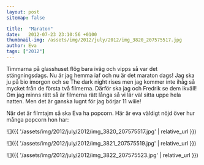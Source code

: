 ```yaml
---
layout: post
sitemap: false

title:  "Maraton"
date:   2012-07-23 23:10:56 +0100
thumbnail-img: /assets/img/2012/july/2012/img_3820_207575517.jpg
author: Eva
tags: ["2012"]
---
```


Timmarna på glasshuset flög bara iväg och vipps så var det stängningsdags. Nu är jag hemma iaf och nu är det maraton dags! Jag ska ju på bio imorgon och se The dark night rises men jag kommer inte ihåg så mycket från de första två filmerna. Därför ska jag och Fredrik se dem ikväll! Om jag minns rätt så är filmerna rätt långa så vi lär väl sitta uppe hela natten. Men det är ganska lugnt för jag börjar 11 wiiie!

När det är filmtajm så ska Eva ha popcorn. Här är eva väldigt nöjd över hur många popcorn hon har:

![]({{ '/assets/img/2012/july/2012/img_3820_207575517.jpg'  | relative_url }})

![]({{ '/assets/img/2012/july/2012/img_3821_207575519.jpg'  | relative_url }})

![]({{ '/assets/img/2012/july/2012/img_3822_207575523.jpg'  | relative_url }})

